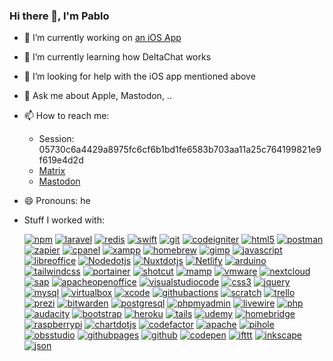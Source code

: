 ### Hi there 👋, I'm Pablo

- 🔭 I’m currently working on [an iOS App](https://github.com/coders-oustem/Work-Time-Manager)
- 🌱 I’m currently learning how DeltaChat works
- 🤔 I’m looking for help with the iOS app mentioned above
- 💬 Ask me about Apple, Mastodon,  ..
- 📫 How to reach me: 
  - Session: 05730c6a4429a8975fc6cf6b1bd1fe6583b703aa11a25c764199821e9f619e4d2d
  - [Matrix](https://matrix.to/#/@pab_lol:matrix.org)
  - <a rel="me" href="https://mastodon.green/@pabloitse">Mastodon</a>
- 😄 Pronouns: he
- Stuff I worked with:

  [![npm](https://img.shields.io/badge/npm-CB3837?style=for-the-badge&logo=npm&logoColor=white)](https://www.npmjs.com/)
[![laravel](https://img.shields.io/badge/laravel-FF2D20?style=for-the-badge&logo=laravel&logoColor=white)](https://laravel.com/)
[![redis](https://img.shields.io/badge/redis-DC382D?style=for-the-badge&logo=redis&logoColor=white)](https://redis.io/)
[![swift](https://img.shields.io/badge/swift-F05138?style=for-the-badge&logo=swift&logoColor=white)](https://www.swift.org/)
[![git](https://img.shields.io/badge/git-F05032?style=for-the-badge&logo=git&logoColor=white)](https://github.com/glottis0q)
[![codeigniter](https://img.shields.io/badge/CodeIgniter-EF4223?style=for-the-badge&logo=CodeIgniter&logoColor=white)](https://codeigniter.com)
[![html5](https://img.shields.io/badge/html5-E34F26?style=for-the-badge&logo=html5&logoColor=white)](https://wikipedia.org/wiki/HTML5)
[![postman](https://img.shields.io/badge/postman-FF6C37?style=for-the-badge&logo=postman&logoColor=white)](https://www.postman.com)
[![zapier](https://img.shields.io/badge/zapier-FF4A00?style=for-the-badge&logo=zapier&logoColor=white)](https://www.zapier.com)
[![cpanel](https://img.shields.io/badge/cpanel-FF6C2C?style=for-the-badge&logo=cpanel&logoColor=white)](https://cpanel.net/)
[![xampp](https://img.shields.io/badge/xampp-FB7A24?style=for-the-badge&logo=xampp&logoColor=white)](https://www.apachefriends.org/index.html)
[![homebrew](https://img.shields.io/badge/homebrew-FBB040?style=for-the-badge&logo=homebrew&logoColor=white)](https://brew.sh/)
[![gimp](https://img.shields.io/badge/gimp-5C5543?style=for-the-badge&logo=gimp&logoColor=white)](https://www.gimp.org/)
[![javascript](https://img.shields.io/badge/javascript-F7DF1E?style=for-the-badge&logo=javascript&logoColor=white)](https://www.javascript.com/)
[![libreoffice](https://img.shields.io/badge/libreoffice-18A303?style=for-the-badge&logo=libreoffice&logoColor=white)](https://www.libreoffice.org/)
[![Nodedotjs](https://img.shields.io/badge/Nodedotjs-339933?style=for-the-badge&logo=Nodedotjs&logoColor=white)](https://nodejs.org/)
[![Nuxtdotjs](https://img.shields.io/badge/Nuxtdotjs-00DC82?style=for-the-badge&logo=Nuxtdotjs&logoColor=white)](https://nuxtjs.org/)
[![Netlify](https://img.shields.io/badge/Netlify-00C7B7?style=for-the-badge&logo=Netlify&logoColor=white)](https://www.netlify.com/)
[![arduino](https://img.shields.io/badge/Arduino-00979D?style=for-the-badge&logo=Arduino&logoColor=white)](https://www.arduino.cc)
[![tailwindcss](https://img.shields.io/badge/tailwindcss-06B6D4?style=for-the-badge&logo=tailwindcss&logoColor=white)](https://tailwindcss.com/)
[![portainer](https://img.shields.io/badge/portainer-13BEF9?style=for-the-badge&logo=portainer&logoColor=white)](https://portainer.io/)
[![shotcut](https://img.shields.io/badge/shotcut-115C77?style=for-the-badge&logo=shotcut&logoColor=white)](https://shotcut.org/)
[![mamp](https://img.shields.io/badge/mamp-02749C?style=for-the-badge&logo=mamp&logoColor=white)](https://mamp.info/)
[![vmware](https://img.shields.io/badge/vmware-607078?style=for-the-badge&logo=vmware&logoColor=white)](https://www.vmware.com/)
[![nextcloud](https://img.shields.io/badge/nextcloud-0082C9?style=for-the-badge&logo=nextcloud&logoColor=white)](https://nextcloud.com/)
[![sap](https://img.shields.io/badge/sap-0FAAFF?style=for-the-badge&logo=sap&logoColor=white)](https://sap.com/)
[![apacheopenoffice](https://img.shields.io/badge/apacheopenoffice-0E85CD?style=for-the-badge&logo=apacheopenoffice&logoColor=white)](https://www.openoffice.org/)
[![visualstudiocode](https://img.shields.io/badge/visualstudiocode-007ACC?style=for-the-badge&logo=visualstudiocode&logoColor=white)](https://code.visualstudio.com/)
[![css3](https://img.shields.io/badge/css3-1572B6?style=for-the-badge&logo=css3&logoColor=white)](https://en.wikipedia.org/wiki/CSS)
[![jquery](https://img.shields.io/badge/jquery-0769AD?style=for-the-badge&logo=jquery&logoColor=white)](https://jquery.com/)
[![mysql](https://img.shields.io/badge/mysql-4479A1?style=for-the-badge&logo=mysql&logoColor=white)](https://www.mysql.com/)
[![virtualbox](https://img.shields.io/badge/virtualbox-183A61?style=for-the-badge&logo=virtualbox&logoColor=white)](https://www.virtualbox.org/)
[![xcode](https://img.shields.io/badge/xcode-147EFB?style=for-the-badge&logo=xcode&logoColor=white)](https://developer.apple.com/xcode/)
[![githubactions](https://img.shields.io/badge/githubactions-2088FF?style=for-the-badge&logo=githubactions&logoColor=white)](https://github.com/features/actions)
[![scratch](https://img.shields.io/badge/scratch-4D97FF?style=for-the-badge&logo=scratch&logoColor=white)](https://scratch.mit.edu/)
[![trello](https://img.shields.io/badge/trello-0052CC?style=for-the-badge&logo=trello&logoColor=white)](https://trello.com)
[![prezi](https://img.shields.io/badge/prezi-3181FF?style=for-the-badge&logo=prezi&logoColor=white)](https://prezi.com)
[![bitwarden](https://img.shields.io/badge/bitwarden-175DDC?style=for-the-badge&logo=bitwarden&logoColor=white)](https://bitwarden.com)
[![postgresql](https://img.shields.io/badge/postgresql-175DDC?style=for-the-badge&logo=postgresql&logoColor=white)](https://www.postgresql.org/)
[![phpmyadmin](https://img.shields.io/badge/phpmyadmin-6C78AF?style=for-the-badge&logo=phpmyadmin&logoColor=white)](https://www.phpmyadmin.net/)
[![livewire](https://img.shields.io/badge/livewire-4E56A6?style=for-the-badge&logo=livewire&logoColor=white)](https://laravel-livewire.com/)
[![php](https://img.shields.io/badge/php-777BB4?style=for-the-badge&logo=php&logoColor=white)](https://www.php.net/)
[![audacity](https://img.shields.io/badge/audacity-0000CC?style=for-the-badge&logo=audacity&logoColor=white)](https://www.audacityteam.org/)
[![bootstrap](https://img.shields.io/badge/Bootstrap-7952B3?style=for-the-badge&logo=Bootstrap&logoColor=white)](https://getbootstrap.com)
[![heroku](https://img.shields.io/badge/heroku-7952B3?style=for-the-badge&logo=heroku&logoColor=white)](https://heroku.com)
[![tails](https://img.shields.io/badge/tails-56347C?style=for-the-badge&logo=tails&logoColor=white)](https://tails.boum.org/)
[![udemy](https://img.shields.io/badge/udemy-A435F0?style=for-the-badge&logo=udemy&logoColor=white)](http://udemy.com/)
[![homebridge](https://img.shields.io/badge/homebridge-491F59?style=for-the-badge&logo=homebridge&logoColor=white)](https://homebridge.io/)
[![raspberrypi](https://img.shields.io/badge/raspberrypi-A22846?style=for-the-badge&logo=raspberrypi&logoColor=white)](https://www.raspberrypi.org/)
[![chartdotjs](https://img.shields.io/badge/chartdotjs-FF6384?style=for-the-badge&logo=chartdotjs&logoColor=white)](https://www.chartjs.org/)
[![codefactor](https://img.shields.io/badge/codefactor-F44A6A?style=for-the-badge&logo=codefactor&logoColor=white)](https://www.codefactor.io/)
[![apache](https://img.shields.io/badge/apache-D22128?style=for-the-badge&logo=apache&logoColor=white)](https://www.apache.org/)
[![pihole](https://img.shields.io/badge/pihole-96060C?style=for-the-badge&logo=pihole&logoColor=white)](https://pi-hole.net/)
[![obsstudio](https://img.shields.io/badge/obsstudio-302E31?style=for-the-badge&logo=obsstudio&logoColor=white)](https://obsproject.com/)
[![githubpages](https://img.shields.io/badge/githubpages-222222?style=for-the-badge&logo=githubpages&logoColor=white)](https://pages.github.com/)
[![github](https://img.shields.io/badge/github-222222?style=for-the-badge&logo=github&logoColor=white)](https://github.com/)
[![codepen](https://img.shields.io/badge/codepen-000000?style=for-the-badge&logo=codepen&logoColor=white)](https://codepen.io/)
[![ifttt](https://img.shields.io/badge/ifttt-000000?style=for-the-badge&logo=ifttt&logoColor=white)](https://ifttt.com/)
[![inkscape](https://img.shields.io/badge/inkscape-000000?style=for-the-badge&logo=inkscape&logoColor=white)](https://inkscape.org/)
[![json](https://img.shields.io/badge/json-000000?style=for-the-badge&logo=json&logoColor=white)](https://www.json.org/)
